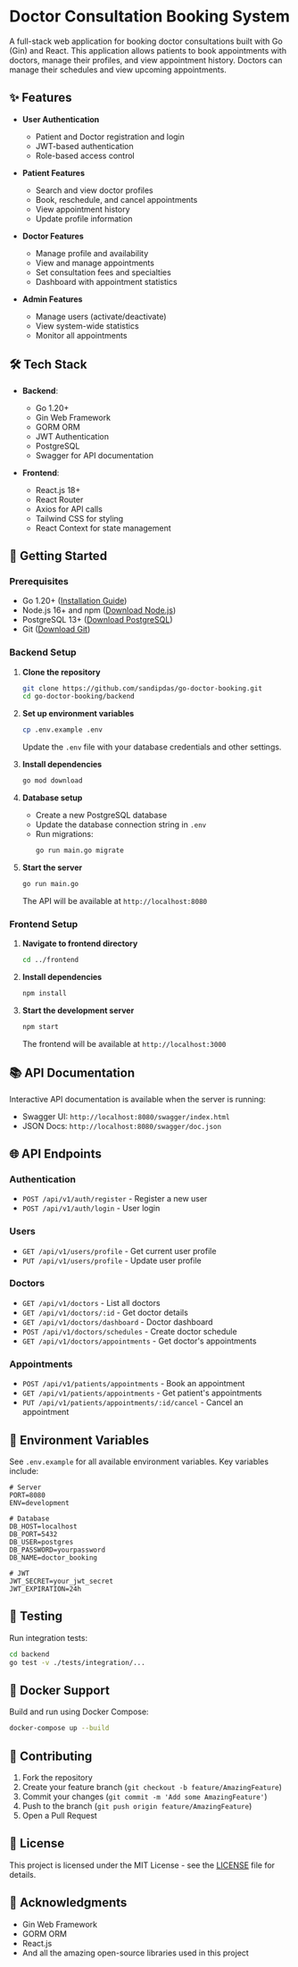 # Doctor Consultation Booking System

A full-stack web application for booking doctor consultations built with Go (Gin) and React. This application allows patients to book appointments with doctors, manage their profiles, and view appointment history. Doctors can manage their schedules and view upcoming appointments.

## ✨ Features

- **User Authentication**
  - Patient and Doctor registration and login
  - JWT-based authentication
  - Role-based access control

- **Patient Features**
  - Search and view doctor profiles
  - Book, reschedule, and cancel appointments
  - View appointment history
  - Update profile information

- **Doctor Features**
  - Manage profile and availability
  - View and manage appointments
  - Set consultation fees and specialties
  - Dashboard with appointment statistics

- **Admin Features**
  - Manage users (activate/deactivate)
  - View system-wide statistics
  - Monitor all appointments

## 🛠 Tech Stack

- **Backend**: 
  - Go 1.20+
  - Gin Web Framework
  - GORM ORM
  - JWT Authentication
  - PostgreSQL
  - Swagger for API documentation

- **Frontend**:
  - React.js 18+
  - React Router
  - Axios for API calls
  - Tailwind CSS for styling
  - React Context for state management

## 🚀 Getting Started

### Prerequisites

- Go 1.20+ ([Installation Guide](https://golang.org/doc/install))
- Node.js 16+ and npm ([Download Node.js](https://nodejs.org/))
- PostgreSQL 13+ ([Download PostgreSQL](https://www.postgresql.org/download/))
- Git ([Download Git](https://git-scm.com/downloads))

### Backend Setup

1. **Clone the repository**
   ```bash
   git clone https://github.com/sandipdas/go-doctor-booking.git
   cd go-doctor-booking/backend
   ```

2. **Set up environment variables**
   ```bash
   cp .env.example .env
   ```
   Update the `.env` file with your database credentials and other settings.

3. **Install dependencies**
   ```bash
   go mod download
   ```

4. **Database setup**
   - Create a new PostgreSQL database
   - Update the database connection string in `.env`
   - Run migrations:
     ```bash
     go run main.go migrate
     ```

5. **Start the server**
   ```bash
   go run main.go
   ```
   The API will be available at `http://localhost:8080`

### Frontend Setup

1. **Navigate to frontend directory**
   ```bash
   cd ../frontend
   ```

2. **Install dependencies**
   ```bash
   npm install
   ```

3. **Start the development server**
   ```bash
   npm start
   ```
   The frontend will be available at `http://localhost:3000`

## 📚 API Documentation

Interactive API documentation is available when the server is running:
- Swagger UI: `http://localhost:8080/swagger/index.html`
- JSON Docs: `http://localhost:8080/swagger/doc.json`

## 🌐 API Endpoints

### Authentication
- `POST /api/v1/auth/register` - Register a new user
- `POST /api/v1/auth/login` - User login

### Users
- `GET /api/v1/users/profile` - Get current user profile
- `PUT /api/v1/users/profile` - Update user profile

### Doctors
- `GET /api/v1/doctors` - List all doctors
- `GET /api/v1/doctors/:id` - Get doctor details
- `GET /api/v1/doctors/dashboard` - Doctor dashboard
- `POST /api/v1/doctors/schedules` - Create doctor schedule
- `GET /api/v1/doctors/appointments` - Get doctor's appointments

### Appointments
- `POST /api/v1/patients/appointments` - Book an appointment
- `GET /api/v1/patients/appointments` - Get patient's appointments
- `PUT /api/v1/patients/appointments/:id/cancel` - Cancel an appointment

## 🔧 Environment Variables

See `.env.example` for all available environment variables. Key variables include:

```
# Server
PORT=8080
ENV=development

# Database
DB_HOST=localhost
DB_PORT=5432
DB_USER=postgres
DB_PASSWORD=yourpassword
DB_NAME=doctor_booking

# JWT
JWT_SECRET=your_jwt_secret
JWT_EXPIRATION=24h
```

## 🧪 Testing

Run integration tests:
```bash
cd backend
go test -v ./tests/integration/...
```

## 🐳 Docker Support

Build and run using Docker Compose:

```bash
docker-compose up --build
```

## 🤝 Contributing

1. Fork the repository
2. Create your feature branch (`git checkout -b feature/AmazingFeature`)
3. Commit your changes (`git commit -m 'Add some AmazingFeature'`)
4. Push to the branch (`git push origin feature/AmazingFeature`)
5. Open a Pull Request

## 📄 License

This project is licensed under the MIT License - see the [LICENSE](LICENSE) file for details.

## 🙏 Acknowledgments

- Gin Web Framework
- GORM ORM
- React.js
- And all the amazing open-source libraries used in this project
